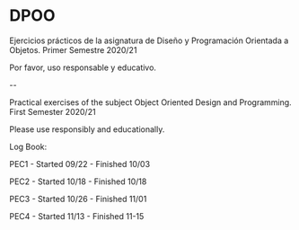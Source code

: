 # DPOO

Ejercicios prácticos de la asignatura de Diseño y Programación Orientada a Objetos. Primer Semestre 2020/21

Por favor, uso responsable y educativo.


--



Practical exercises of the subject Object Oriented Design and Programming. First Semester 2020/21

Please use responsibly and educationally.



Log Book:

PEC1 - Started 09/22  -  Finished 10/03

PEC2 - Started 10/18  -  Finished 10/18

PEC3 - Started 10/26  -  Finished 11/01

PEC4 - Started 11/13  -  Finished 11-15
